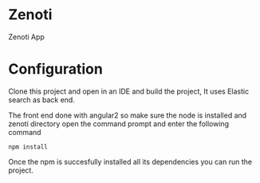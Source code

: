 # Zenoti
Zenoti App

# Configuration

Clone this project and open in an IDE and build the project, It uses Elastic search as back end.

The front end done with angular2 so make sure the node is installed and zenoti directory open the command prompt and enter the following command

```
npm install
```
Once the npm is succesfully installed all its dependencies you can run the project.